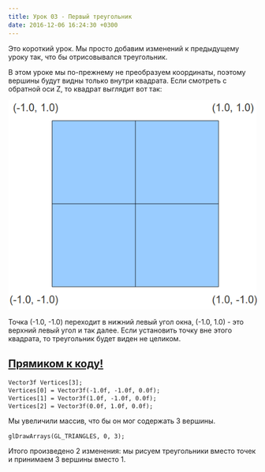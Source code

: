 ```yaml
---
title: Урок 03 - Первый треугольник
date: 2016-12-06 16:24:30 +0300
---
```


Это короткий урок. Мы просто добавим изменений к предыдущему уроку так, что бы отрисовывался треугольник.

В этом уроке мы по-прежнему не преобразуем координаты, поэтому вершины будут видны только внутри квадрата. Если смотреть с обратной оси Z, то квадрат выглядит вот так:

![](/images/t3_coord_system.png)

Точка (-1.0, -1.0) переходит в нижний левый угол окна, (-1.0, 1.0) - это верхний левый угол и так далее. Если установить точку вне этого квадрата, то треугольник будет виден не целиком.

## [Прямиком к коду!](https://github.com/triplepointfive/ogldev/tree/master/tutorial03)

    Vector3f Vertices[3];
    Vertices[0] = Vector3f(-1.0f, -1.0f, 0.0f);
    Vertices[1] = Vector3f(1.0f, -1.0f, 0.0f);
    Vertices[2] = Vector3f(0.0f, 1.0f, 0.0f);

Мы увеличили массив, что бы он мог содержать 3 вершины.

    glDrawArrays(GL_TRIANGLES, 0, 3);

Итого произведено 2 изменения: мы рисуем треугольники вместо точек и принимаем 3 вершины вместо 1.


